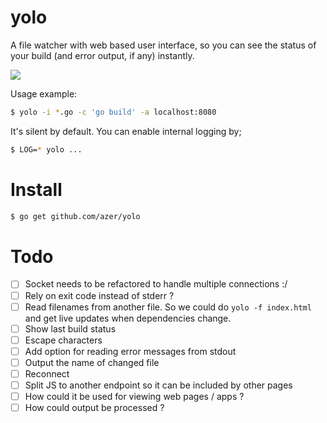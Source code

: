 # yolo

A file watcher with web based user interface, so you can see the status of your build (and error output, if any) instantly.

![](https://cldup.com/G0VmmMWMnz.gif)

Usage example:

```bash
$ yolo -i *.go -c 'go build' -a localhost:8080
```

It's silent by default. You can enable internal logging by;

```bash
$ LOG=* yolo ...
```

# Install

```bash
$ go get github.com/azer/yolo
```

# Todo

- [ ] Socket needs to be refactored to handle multiple connections :/
- [ ] Rely on exit code instead of stderr ? 
- [ ] Read filenames from another file. So we could do `yolo -f index.html` and get live updates when dependencies change.
- [ ] Show last build status
- [ ] Escape characters
- [ ] Add option for reading error messages from stdout
- [ ] Output the name of changed file
- [ ] Reconnect
- [ ] Split JS to another endpoint so it can be included by other pages
- [ ] How could it be used for viewing web pages / apps ?
- [ ] How could output be processed ?
